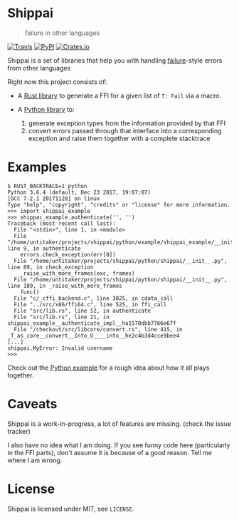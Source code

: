 # Shippai

> failure in other languages

[![Travis](https://img.shields.io/travis/untitaker/shippai.svg)](https://travis-ci.org/untitaker/shippai)
[![PyPI](https://img.shields.io/pypi/v/shippai.svg)](https://pypi.python.org/pypi/shippai/)
[![Crates.io](https://img.shields.io/crates/v/shippai.svg)](https://crates.io/crates/shippai)

Shippai is a set of libraries that help you with handling
[failure](https://github.com/withoutboats/failure)-style errors from other
languages

Right now this project consists of:

- A [Rust library](https://github.com/untitaker/shippai/tree/master/rust) to
  generate a FFI for a given list of `T: Fail` via a macro.
- A [Python library](https://github.com/untitaker/shippai/tree/master/python)
  to:

  1. generate exception types from the information provided by that FFI
  2. convert errors passed through that interface into a corresponding
     exception and raise them together with a complete stacktrace

# Examples

```
$ RUST_BACKTRACE=1 python
Python 3.6.4 (default, Dec 23 2017, 19:07:07)
[GCC 7.2.1 20171128] on linux
Type "help", "copyright", "credits" or "license" for more information.
>>> import shippai_example
>>> shippai_example.authenticate('', '')
Traceback (most recent call last):
  File "<stdin>", line 1, in <module>
  File "/home/untitaker/projects/shippai/python/example/shippai_example/__init__.py", line 9, in authenticate
    errors.check_exception(err[0])
  File "/home/untitaker/projects/shippai/python/shippai/__init__.py", line 89, in check_exception
    _raise_with_more_frames(exc, frames)
  File "/home/untitaker/projects/shippai/python/shippai/__init__.py", line 189, in _raise_with_more_frames
    func()
  File "c/_cffi_backend.c", line 3025, in cdata_call
  File "../src/x86/ffi64.c", line 525, in ffi_call
  File "src/lib.rs", line 52, in authenticate
  File "src/lib.rs", line 21, in shippai_example__authenticate_impl__ha1570dbb7766e67f
  File "/checkout/src/libcore/convert.rs", line 415, in _T_as_core__convert__Into_U____into__he2c4b3d4cce9bee4
[...]
shippai.MyError: Invalid username
>>> 
```

Check out the [Python
example](https://github.com/untitaker/shippai/tree/master/python/example) for a
rough idea about how it all plays together.

# Caveats

Shippai is a work-in-progress, a lot of features are missing. (check the issue
tracker)

I also have no idea what I am doing. If you see funny code here (particularly
in the FFI parts), don't assume it is because of a good reason. Tell me where I
am wrong.

# License

Shippai is licensed under MIT, see `LICENSE`.
